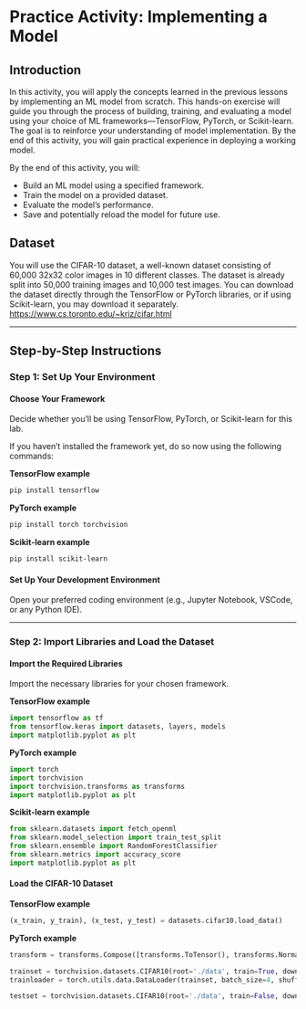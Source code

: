 # Practice Activity: Implementing a Model

## Introduction
In this activity, you will apply the concepts learned in the previous lessons by implementing an ML model from scratch. This hands-on exercise will guide you through the process of building, training, and evaluating a model using your choice of ML frameworks—TensorFlow, PyTorch, or Scikit-learn. The goal is to reinforce your understanding of model implementation. By the end of this activity, you will gain practical experience in deploying a working model.

By the end of this activity, you will:
- Build an ML model using a specified framework.
- Train the model on a provided dataset.
- Evaluate the model’s performance.
- Save and potentially reload the model for future use.

## Dataset
You will use the CIFAR-10 dataset, a well-known dataset consisting of 60,000 32x32 color images in 10 different classes. The dataset is already split into 50,000 training images and 10,000 test images. You can download the dataset directly through the TensorFlow or PyTorch libraries, or if using Scikit-learn, you may download it separately. <https://www.cs.toronto.edu/~kriz/cifar.html>

---

## Step-by-Step Instructions

### Step 1: Set Up Your Environment
#### Choose Your Framework
Decide whether you’ll be using TensorFlow, PyTorch, or Scikit-learn for this lab.

If you haven’t installed the framework yet, do so now using the following commands:

**TensorFlow example**
```bash
pip install tensorflow
```

**PyTorch example**
```bash
pip install torch torchvision
```

**Scikit-learn example**
```bash
pip install scikit-learn
```

#### Set Up Your Development Environment
Open your preferred coding environment (e.g., Jupyter Notebook, VSCode, or any Python IDE).

---

### Step 2: Import Libraries and Load the Dataset
#### Import the Required Libraries
Import the necessary libraries for your chosen framework.

**TensorFlow example**
```python
import tensorflow as tf
from tensorflow.keras import datasets, layers, models
import matplotlib.pyplot as plt
```

**PyTorch example**
```python
import torch
import torchvision
import torchvision.transforms as transforms
import matplotlib.pyplot as plt
```

**Scikit-learn example**
```python
from sklearn.datasets import fetch_openml
from sklearn.model_selection import train_test_split
from sklearn.ensemble import RandomForestClassifier
from sklearn.metrics import accuracy_score
import matplotlib.pyplot as plt
```

#### Load the CIFAR-10 Dataset
**TensorFlow example**
```python
(x_train, y_train), (x_test, y_test) = datasets.cifar10.load_data()
```

**PyTorch example**
```python
transform = transforms.Compose([transforms.ToTensor(), transforms.Normalize((0.5, 0.5, 0.5), (0.5, 0.5, 0.5))])

trainset = torchvision.datasets.CIFAR10(root='./data', train=True, download=True, transform=transform)
trainloader = torch.utils.data.DataLoader(trainset, batch_size=4, shuffle=True, num_workers=2)

testset = torchvision.datasets.CIFAR10(root='./data', train=False, download=True, transform=transform
